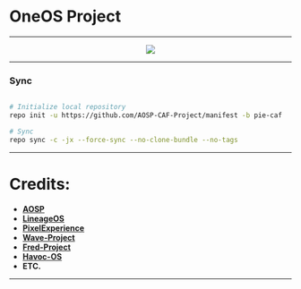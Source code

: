 # OneOS Project #
-----------------------------------------------------------------------------

<p align="center">
 <img src="https://github.com/one-wip/manifest/blob/pie/logo.png" > 
</p>

-----------------------------------------------------------------------------
### Sync ###

```bash

# Initialize local repository
repo init -u https://github.com/AOSP-CAF-Project/manifest -b pie-caf

# Sync
repo sync -c -jx --force-sync --no-clone-bundle --no-tags
```

-----------------------------------------------------------------------------
Credits:
=======
 * [**AOSP**](https://android.googlesource.com)
 * [**LineageOS**](https://github.com/LineageOS)
 * [**PixelExperience**](https://github.com/PixelExperience)
 * [**Wave-Project**](https://github.com/Wave-Project)
 * [**Fred-Project**](https://github.com/FredRebase) 
 * [**Havoc-OS**](https://github.com/Havoc-OS)
 * **ETC.**

-----------------------------------------------------------------------------
